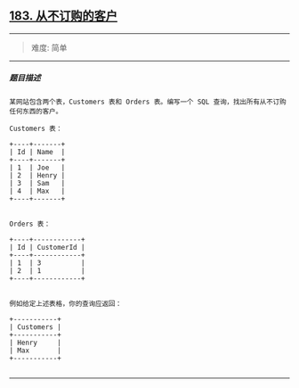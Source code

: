## [183. 从不订购的客户](https://leetcode-cn.com/problems/customers-who-never-order/)

---

> 难度: 简单



---

##### 题目描述

```
某网站包含两个表，Customers 表和 Orders 表。编写一个 SQL 查询，找出所有从不订购任何东西的客户。

Customers 表：

+----+-------+
| Id | Name  |
+----+-------+
| 1  | Joe   |
| 2  | Henry |
| 3  | Sam   |
| 4  | Max   |
+----+-------+


Orders 表：

+----+------------+
| Id | CustomerId |
+----+------------+
| 1  | 3          |
| 2  | 1          |
+----+------------+


例如给定上述表格，你的查询应返回：

+-----------+
| Customers |
+-----------+
| Henry     |
| Max       |
+-----------+


```

---
